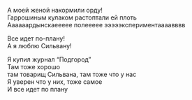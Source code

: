 А моей женой накормили орду!  
Гаррошиным кулаком растоптали ей плоть  
Аааааардынскаеееее полеееее эээээкспериментаааавввв  
  
Все идет по-плану!  
А я люблю Сильвану!  
  
Я купил журнал “Подгород”  
Там тоже хорошо  
там товарищ Сильвана, там тоже что у нас  
Я уверен что у них, тоже самое  
И все идет по плану